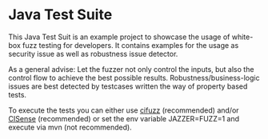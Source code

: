 # Java Test Suite

This Java Test Suit is an example project to showcase the usage of white-box fuzz testing for developers.
It contains examples for the usage as security issue as well as robustness issue detector.

As a general advise: 
Let the fuzzer not only control the inputs, but also the control flow to achieve the best possible results.
Robustness/business-logic issues are best detected by testcases written the way of property based tests.

To execute the tests you can either use [cifuzz](https://github.com/CodeIntelligenceTesting/cifuzz) (recommended)  and/or [CISense](https://app.code-intelligence.com/dashboard/start) (recommended) 
or set the env variable JAZZER=FUZZ=1 and execute via mvn (not recommended).